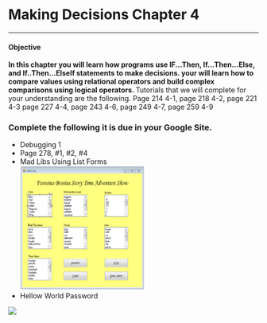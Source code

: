 # Making Decisions Chapter 4
<hr>
<h4>Objective</h4>
<b>In this chapter you will learn how programs use IF...Then, If...Then...Else, and If..Then...ElseIf statements to make decisions. your will learn how to compare values using relational operators and build complex comparisons using logical operators. </b>
Tutorials that we will complete for your understanding are the following.
Page 214 4-1, page 218 4-2, page 221 4-3 page 227 4-4, page 243 4-6, page 249 4-7, page 259 4-9
<h3>Complete the following it is due in your Google Site.</h3>
<ul>
    <li>Debugging 1</li>
    <li>Page 278, #1, #2, #4</li>
    <li>Mad Libs Using List Forms</li>
    <img src="madLibs.PNG" height="250" width="250">
    <li>Hellow World Password</li>
 </ul>
<img src="https://www.tutorialspoint.com/vb.net/images/decision_making.jpg">
